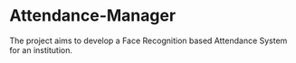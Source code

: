 # Attendance-Manager
The project aims to develop a Face Recognition based Attendance System for an institution.
